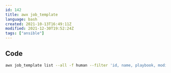 ```yaml
---
id: 142
title: awx job_template
language: bash
created: 2021-10-13T16:49:11Z
modified: 2021-12-30T19:52:24Z
tags: ["ansible"]
---
```


## Code

```bash
awx job_template list --all -f human --filter 'id, name, playbook, modified, status'
```

<!-- end -->

